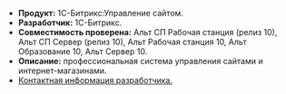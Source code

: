 * **Продукт:** 1С-Битрикс:Управление сайтом.
* **Разработчик:** 1С-Битрикс.
* **Совместимость проверена:** Альт СП Рабочая станция (релиз 10), Альт СП Сервер (релиз 10), Альт Рабочая станция 10, Альт Образование 10, Альт Сервер 10.
* **Описание:**
профессиональная система управления сайтами и интернет-магазинами.
* [Контактная информация разработчика.](https://www.1c-bitrix.ru/products/cms/)

